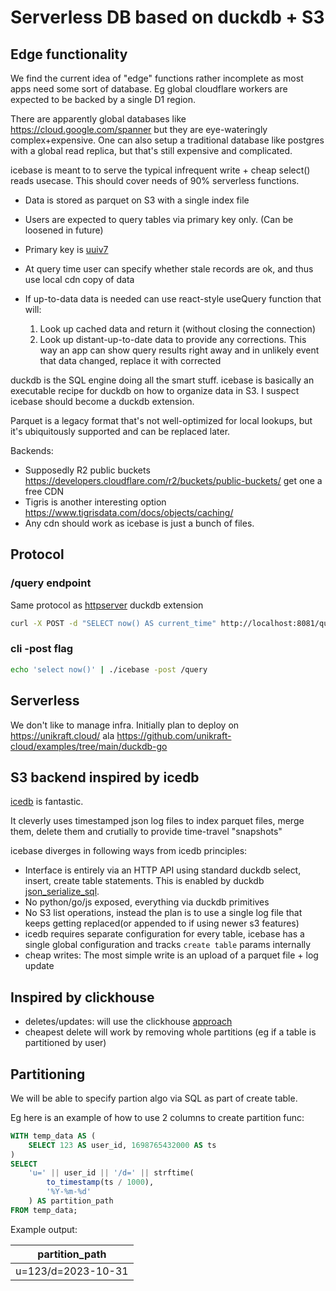 # Serverless DB based on duckdb + S3

## Edge functionality

We find the current idea of "edge" functions rather incomplete as most apps need some sort of database. Eg global cloudflare workers are expected to be backed by a single D1 region.

There are apparently global databases like https://cloud.google.com/spanner but they are eye-wateringly complex+expensive. One can also setup a traditional database like postgres with a global read replica, but that's still expensive and complicated.

icebase is meant to to serve the typical infrequent write + cheap select() reads usecase. This should cover needs of 90% serverless functions.
- Data is stored as parquet on S3 with a single index file
- Users are expected to query tables via primary key only. (Can be loosened in future)
- Primary key is [uuiv7](https://uuid7.com/)
- At query time user can specify whether stale records are ok, and thus use local cdn copy of data
- If up-to-data data is needed can use react-style useQuery function that will:

  1) Look up cached data and return it (without closing the connection)
  2) Look up distant-up-to-date data to provide any corrections. This way an app can show query results right away and in unlikely event that data changed, replace it with corrected

duckdb is the SQL engine doing all the smart stuff. icebase is basically an executable recipe for duckdb on how to organize data in S3. I suspect icebase should become a duckdb extension.

Parquet is a legacy format that's not well-optimized for local lookups, but it's ubiquitously supported and can be replaced later.

Backends:
* Supposedly R2 public buckets https://developers.cloudflare.com/r2/buckets/public-buckets/ get one a free CDN
* Tigris is another interesting option https://www.tigrisdata.com/docs/objects/caching/
* Any cdn should work as icebase is just a bunch of files.

## Protocol

### /query endpoint
Same protocol as [httpserver](https://github.com/quackscience/duckdb-extension-httpserver) duckdb extension

```bash
curl -X POST -d "SELECT now() AS current_time" http://localhost:8081/query
```

### cli -post flag
```bash
echo 'select now()' | ./icebase -post /query
```

## Serverless
We don't like to manage infra. Initially plan to deploy on https://unikraft.cloud/ ala https://github.com/unikraft-cloud/examples/tree/main/duckdb-go

## S3 backend inspired by icedb
[icedb](https://github.com/danthegoodman1/icedb/) is fantastic.

It cleverly uses timestamped json log files to index parquet files, merge them, delete them and crutially to provide time-travel "snapshots"

icebase diverges in following ways from icedb principles:
- Interface is entirely via an HTTP API using standard duckdb select, insert, create table statements. This is enabled by duckdb [json_serialize_sql](https://duckdb.org/docs/data/json/sql_to_and_from_json.html).
- No python/go/js exposed, everything via duckdb primitives
- No S3 list operations, instead the plan is to use a single log file that keeps getting replaced(or appended to if using newer s3 features)
- icedb requires separate configuration for every table, icebase has a single global configuration and tracks `create table` params internally
- cheap writes: The most simple write is an upload of a parquet file + log update

## Inspired by clickhouse
- deletes/updates: will use the clickhouse [approach](https://clickhouse.com/docs/en/sql-reference/statements/delete#how-lightweight-deletes-work-internally-in-clickhouse)
- cheapest delete will work by removing whole partitions (eg if a table is partitioned by user)


## Partitioning

We will be able to specify partion algo via SQL as part of create table.

Eg here is an example of how to use 2 columns to create partition func:

```sql
WITH temp_data AS (
    SELECT 123 AS user_id, 1698765432000 AS ts
)
SELECT
    'u=' || user_id || '/d=' || strftime(
        to_timestamp(ts / 1000),
        '%Y-%m-%d'
    ) AS partition_path
FROM temp_data;
```

Example output:

| partition_path     |
|--------------------|
| u=123/d=2023-10-31 |


